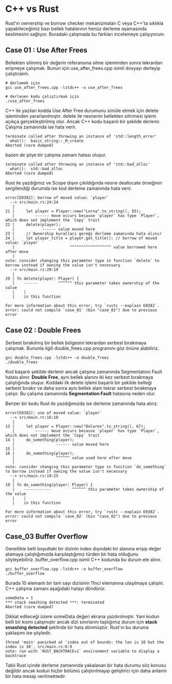 # C++ vs Rust

Rust'ın ownership ve borrow checker mekanizmaları C veya C++'ta sıklıkla yapabileceğimiz bazı bellek hatalarının henüz derleme aşamasında kesilmesini sağlıyor. Buradaki çalışmada bu farkları incelemeye çalışıyorum.

## Case 01 : Use After Frees

Bellekten silinmiş bir değerin referansına silme işleminden sonra tekrardan erişmeye çalışmak. Bunun için use_after_frees.cpp isimli dosyayı derleyip çalıştıralım.

```shell
# derlemek için
gcc use_after_frees.cpp -lstdc++ -o use_after_frees

# derlenen kodu çalıştırmak için
./use_after_frees
```

C++ ile yazılan kodda Use After Free durumunu simüle etmek için delete işleminden yararlanılmıştır. delete ile nesnenin bellekten silinmesi işlemi açıkça gerçekleştirilmiş olur. Ancak C++ kodu başarılı bir şekilde derlenir. Çalışma zamanında ise hata verir.

```text
terminate called after throwing an instance of 'std::length_error'
  what():  basic_string::_M_create
Aborted (core dumped)
```

bazen de şöye bir çalışma zamanı hatası oluşur.

```text
terminate called after throwing an instance of 'std::bad_alloc'
  what():  std::bad_alloc
Aborted (core dumped)
```

Rust ile yazdığımız ve Scope dışını çıkıldığında nesne deallocate örneğinin sergilendiği durumda ise kod derleme zamanında hata verir.

```text
error[E0382]: borrow of moved value: `player`
  --> src/main.rs:24:24
   |
21 |     let player = Player::new("Lorna".to_string(), 55);
   |         ------ move occurs because `player` has type `Player`, which does not implement the `Copy` trait
22 |     delete(player);
   |            ------ value moved here
23 |     // Ownership kuralları gereği derleme zamanında hata alınır
24 |     let player_title = player.get_title(); // borrow of moved value: `player`
   |                        ^^^^^^^^^^^^^^^^^^ value borrowed here after move
   |
note: consider changing this parameter type in function `delete` to borrow instead if owning the value isn't necessary
  --> src/main.rs:29:19
   |
29 | fn delete(player: Player) {
   |    ------         ^^^^^^ this parameter takes ownership of the value
   |    |
   |    in this function

For more information about this error, try `rustc --explain E0382`.
error: could not compile `case_01` (bin "case_01") due to previous error
```

## Case 02 : Double Frees

Serbest bırakılmış bir bellek bölgesini tekrardan serbest bırakmaya çalışmak. Bununla ilgili double_frees.cpp programını göz önüne alabiliriz.

```shell
gcc double_frees.cpp -lstdc++ -o double_frees
./double_frees
```

Kod başarılı şekilde derlenir ancak çalışma zamanında Segmentation Fault hatası alınır. **Double Free**, aynı bellek alanını iki kez serbest bırakmaya çalıştığında oluşur. Koddaki ilk delete işlemi başarılı bir şekilde belleği serbest bırakır ve daha sonra aynı bellek alanı tekrar serbest bırakmaya çalışır. Bu çalışma zamanında **Segmentation Fault** hatasına neden olur.

Benzer bir kodu Rust ile yazdığımızda ise derleme zamanında hata alırız.

```text
error[E0382]: use of moved value: `player`
  --> src/main.rs:16:18
   |
13 |     let player = Player::new("Dolares".to_string(), 67);
   |         ------ move occurs because `player` has type `Player`, which does not implement the `Copy` trait
14 |     do_something(player);
   |                  ------ value moved here
15 |
16 |     do_something(player);
   |                  ^^^^^^ value used here after move
   |
note: consider changing this parameter type in function `do_something` to borrow instead if owning the value isn't necessary
  --> src/main.rs:19:25
   |
19 | fn do_something(player: Player) {
   |    ------------         ^^^^^^ this parameter takes ownership of the value
   |    |
   |    in this function

For more information about this error, try `rustc --explain E0382`.
error: could not compile `case_02` (bin "case_02") due to previous error
```

## Case_03 Buffer Overflow

Genellikle belli boyuttaki bir dizinin index dışındaki bir alanına erişip değer atamaya çalıştığımızda karşılaştığımız türden bir hata olduğunu söyleyebiliriz. buffer_overflow.cpp isimli C++ kodunda bu durum ele alınır. 

```shell
gcc buffer_overflow.cpp -lstdc++ -o buffer_overflow
./buffer_overflow
```

Burada 10 elemanlı bir tam sayı dizisinin 11nci elemanına ulaşılmaya çalışılır. C++ çalışma zamanı aşağıdaki hatayı döndürür.

```text
someData = 1
*** stack smashing detected ***: terminated
Aborted (core dumped)
```

Dikkat edileceği üzere someData değeri ekrana yazdırılmıştır. Yani kodun belli bir kısmı çalışmıştır ancak dizi sınırlarını taştığımız durum için **stack smashing detected** şeklinde bir hata dönmüştür. Rust'ın bu duruma yaklaşımı ise şöyledir. 

```text
thread 'main' panicked at 'index out of bounds: the len is 10 but the index is 10', src/main.rs:6:9
note: run with `RUST_BACKTRACE=1` environment variable to display a backtrace
```

Tabii Rust içinde derleme zamanında yakalanan bir hata durumu söz konusu değildir ancak kodun hiçbir bölümü çalıştırılmayıp geliştirici için daha anlamlı bir hata mesajı verilmektedir.